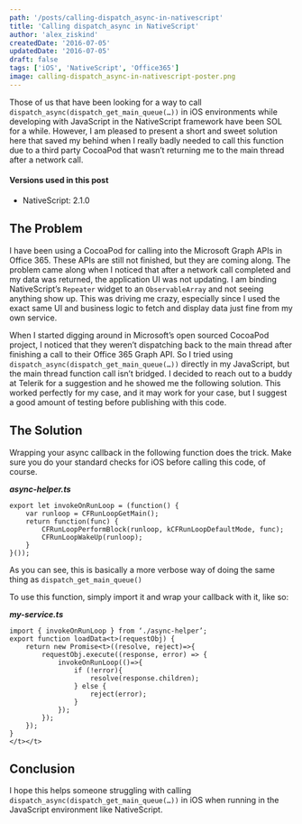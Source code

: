 ```yaml
---
path: '/posts/calling-dispatch_async-in-nativescript'
title: 'Calling dispatch_async in NativeScript'
author: 'alex_ziskind'
createdDate: '2016-07-05'
updatedDate: '2016-07-05'
draft: false
tags: ['iOS', 'NativeScript', 'Office365']
image: calling-dispatch_async-in-nativescript-poster.png
---
```


Those of us that have been looking for a way to call `dispatch_async(dispatch_get_main_queue(…))` in iOS environments while developing with JavaScript in the NativeScript framework have been SOL for a while. However, I am pleased to present a short and sweet solution here that saved my behind when I really badly needed to call this function due to a third party CocoaPod that wasn’t returning me to the main thread after a network call.

#### Versions used in this post 

* NativeScript: 2.1.0

## The Problem

I have been using a CocoaPod for calling into the Microsoft Graph APIs in Office 365. These APIs are still not finished, but they are coming along. The problem came along when I noticed that after a network call completed and my data was returned, the application UI was not updating. I am binding NativeScript’s `Repeater` widget to an `ObservableArray` and not seeing anything show up. This was driving me crazy, especially since I used the exact same UI and business logic to fetch and display data just fine from my own service.

When I started digging around in Microsoft’s open sourced CocoaPod project, I noticed that they weren’t dispatching back to the main thread after finishing a call to their Office 365 Graph API. So I tried using `dispatch_async(dispatch_get_main_queue(…))` directly in my JavaScript, but the main thread function call isn’t bridged. I decided to reach out to a buddy at Telerik for a suggestion and he showed me the following solution. This worked perfectly for my case, and it may work for your case, but I suggest a good amount of testing before publishing with this code.

## The Solution

Wrapping your async callback in the following function does the trick. Make sure you do your standard checks for iOS before calling this code, of course. 

**_async-helper.ts_**

```
export let invokeOnRunLoop = (function() {
    var runloop = CFRunLoopGetMain();
    return function(func) {
        CFRunLoopPerformBlock(runloop, kCFRunLoopDefaultMode, func);
        CFRunLoopWakeUp(runloop);
    }
}());
```

As you can see, this is basically a more verbose way of doing the same thing as `dispatch_get_main_queue()`

To use this function, simply import it and wrap your callback with it, like so:

**_my-service.ts_**

```
import { invokeOnRunLoop } from ‘./async-helper’;
export function loadData<t>(requestObj) {
    return new Promise<t>((resolve, reject)=>{
        requestObj.execute((response, error) => {
            invokeOnRunLoop(()=>{
                if (!error){
                    resolve(response.children);
                } else {
                    reject(error);
                }
            });
        });
    });
}
</t></t>
```

## Conclusion

I hope this helps someone struggling with calling `dispatch_async(dispatch_get_main_queue(…))` in iOS when running in the JavaScript environment like NativeScript.
